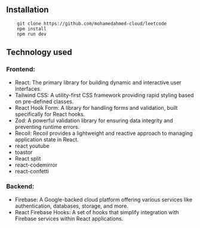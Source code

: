 ## Installation

```
    git clone https://github.com/mohamedahmed-cloud/leetcode
    npm install
    npm run dev
```

## Technology used

### Frontend:

- React: The primary library for building dynamic and interactive user interfaces.
- Tailwind CSS: A utility-first CSS framework providing rapid styling based on pre-defined classes.
- React Hook Form: A library for handling forms and validation, built specifically for React hooks.
- Zod: A powerful validation library for ensuring data integrity and preventing runtime errors.
- Recoil: Recoil provides a lightweight and reactive approach to managing application state in React.
- react youtube
- toastor
- React split
- react-codemirror
- react-confetti

### Backend:

- Firebase: A Google-backed cloud platform offering various services like authentication, databases, storage, and more.
- React Firebase Hooks: A set of hooks that simplify integration with Firebase services within React applications.
